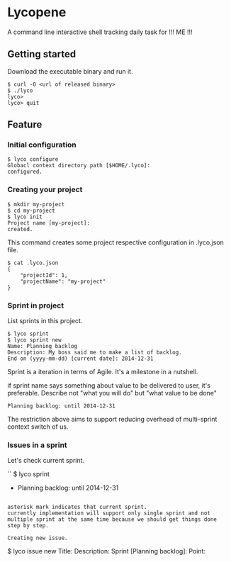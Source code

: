 # Lycopene

A command line interactive shell tracking daily task for !!! ME !!!

## Getting started

Download the executable binary and run it.

```
$ curl -O <url of released binary>
$ ./lyco
lyco> 
lyco> quit
```

## Feature

### Initial configuration

```
$ lyco configure
Globacl context directory path [$HOME/.lyco]: 
configured.
```

### Creating your project

```
$ mkdir my-project
$ cd my-project
$ lyco init
Project name [my-project]:
created.
```

This command creates some project respective configuration in .lyco.json file.

```
$ cat .lyco.json
{
    "projectId": 1,
    "projectName": "my-project"
}
```

### Sprint in project

List sprints in this project.

```
$ lyco sprint
$ lyco sprint new
Name: Planning backlog
Description: My boss said me to make a list of backlog.
End on (yyyy-mm-dd) [current date]: 2014-12-31
```

Sprint is a iteration in terms of Agile.
It's a milestone in a nutshell.

if sprint name says something about value to be delivered to user, it's preferable.
Describe not "what you will do" but "what value to be done"

```
Planning backlog: until 2014-12-31
```

The restriction above aims to support reducing overhead of multi-sprint context switch of us.

### Issues in a sprint

Let's check current sprint.

``
$ lyco sprint
* Planning backlog: until 2014-12-31
```

asterisk mark indicates that current sprint.
currently implementation will support only single sprint and not multiple sprint at the same time because we should get things done step by step.

Creating new issue.

```
$ lyco issue new
Title: 
Description:
Sprint [Planning backlog]:
Point:
```
